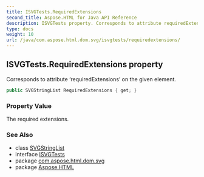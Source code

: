 ```yaml
---
title: ISVGTests.RequiredExtensions
second_title: Aspose.HTML for Java API Reference
description: ISVGTests property. Corresponds to attribute requiredExtensions on the given element
type: docs
weight: 10
url: /java/com.aspose.html.dom.svg/isvgtests/requiredextensions/
---
```

## ISVGTests.RequiredExtensions property

Corresponds to attribute ‘requiredExtensions’ on the given element.

```java
public SVGStringList RequiredExtensions { get; }
```

### Property Value

The required extensions.

### See Also

* class [SVGStringList](../../../com.aspose.html.dom.svg.datatypes/svgStringlist/)
* interface [ISVGTests](../)
* package [com.aspose.html.dom.svg](../../isvgtests/)
* package [Aspose.HTML](../../../)
